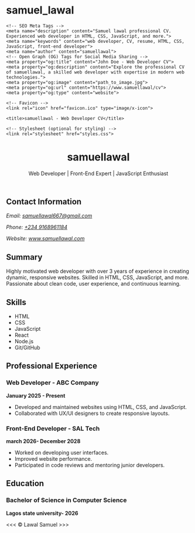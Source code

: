 # samuel_lawal
<!DOCTYPE html>
<html lang="en">
<head>
    <meta charset="UTF-8">
    <meta name="viewport" content="width=device-width, initial-scale=1.0">
    
    <!-- SEO Meta Tags -->
    <meta name="description" content="Samuel lawal professional CV. Experienced web developer in HTML, CSS, JavaScript, and more.">
    <meta name="keywords" content="web developer, CV, resume, HTML, CSS, JavaScript, front-end developer">
    <meta name="author" content="samuellawal">
    <!-- Open Graph (OG) Tags for Social Media Sharing -->
    <meta property="og:title" content="John Doe - Web Developer CV">
    <meta property="og:description" content="Explore the professional CV of samuellawal, a skilled web developer with expertise in modern web technologies.">
    <meta property="og:image" content="path_to_image.jpg">
    <meta property="og:url" content="https://www.samuellawal/cv">
    <meta property="og:type" content="website">
    
    <!-- Favicon -->
    <link rel="icon" href="favicon.ico" type="image/x-icon">
    
    <title>samuellawal - Web Developer CV</title>
    
    <!-- Stylesheet (optional for styling) -->
    <link rel="stylesheet" href="styles.css">
</head>
<body>
    <!-- Header Section -->
    <header>
        <h1>samuellawal</h1>
        <p>Web Developer | Front-End Expert | JavaScript Enthusiast</p>
    </header>
    <!-- Section: Contact Information -->
    <section id="contact">
        <h2>Contact Information</h2>
        <address>
            <p>Email: <a href="samuellawal667@gmail.com">samuellawal667@gmail.com</a></p>
            <p>Phone: <a href="tel:+234 9168961184">+234 9168961184</a></p>
            <p>Website: <a href="https://www.samuellawal.com">www.samuellawal.com</a></p>
        </address>
    </section>
    <!-- Section: Summary -->
    <section id="summary">
        <h2>Summary</h2>
        <p>Highly motivated web developer with over 3 years of experience in creating dynamic, responsive websites. Skilled in HTML, CSS, JavaScript, and more. Passionate about clean code, user experience, and continuous learning.</p>
    </section>
    <!-- Section: Skills -->
    <section id="skills">
        <h2>Skills</h2>
        <ul>
            <li>HTML</li>
            <li>CSS</li>
            <li>JavaScript</li>
            <li>React</li>
            <li>Node.js</li>
            <li>Git/GitHub</li>
        </ul>
    </section>
    <!-- Section: Experience -->
    <section id="experience">
        <h2>Professional Experience</h2>
        <article>
            <h3>Web Developer - ABC Company</h3>
            <p><strong>January 2025 - Present</strong></p>
            <ul>
                <li>Developed and maintained websites using HTML, CSS, and JavaScript.</li>
                <li>Collaborated with UX/UI designers to create responsive layouts.</li>
            </ul>
        </article>
        <article>
            <h3>Front-End Developer - SAL Tech</h3>
            <p><strong>march 2026- December 2028</strong></p>
            <ul>
                <li>Worked on developing user interfaces.</li>
                <li>Improved website performance.</li>
                <li>Participated in code reviews and mentoring junior developers.</li>
            </ul>
        </article>
    </section>
    <!-- Section: Education -->
    <section id="education">
        <h2>Education</h2>
        <article>
            <h3>Bachelor of Science in Computer Science</h3>
            <p><strong>Lagos state university- 2026</strong></p>
        </article>
    </section>
    <!-- Footer Section -->
    <footer>
        &lt;&lt;&lt; &copy; Lawal Samuel &gt;&gt;&gt;
    </footer>
</body>
</html>
